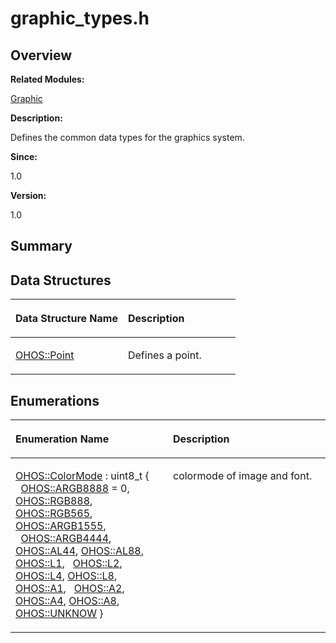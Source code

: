 # graphic\_types.h<a name="ZH-CN_TOPIC_0000001055198098"></a>

## **Overview**<a name="section1161391983093525"></a>

**Related Modules:**

[Graphic](Graphic.md)

**Description:**

Defines the common data types for the graphics system. 

**Since:**

1.0

**Version:**

1.0

## **Summary**<a name="section304302815093525"></a>

## Data Structures<a name="nested-classes"></a>

<a name="table1129814242093525"></a>
<table><thead align="left"><tr id="row255590805093525"><th class="cellrowborder" valign="top" width="50%" id="mcps1.1.3.1.1"><p id="p43852968093525"><a name="p43852968093525"></a><a name="p43852968093525"></a>Data Structure Name</p>
</th>
<th class="cellrowborder" valign="top" width="50%" id="mcps1.1.3.1.2"><p id="p854980303093525"><a name="p854980303093525"></a><a name="p854980303093525"></a>Description</p>
</th>
</tr>
</thead>
<tbody><tr id="row1246024383093525"><td class="cellrowborder" valign="top" width="50%" headers="mcps1.1.3.1.1 "><p id="p1060539612093525"><a name="p1060539612093525"></a><a name="p1060539612093525"></a><a href="OHOS-Point.md">OHOS::Point</a></p>
</td>
<td class="cellrowborder" valign="top" width="50%" headers="mcps1.1.3.1.2 "><p id="p615539015093525"><a name="p615539015093525"></a><a name="p615539015093525"></a>Defines a point. </p>
</td>
</tr>
</tbody>
</table>

## Enumerations<a name="enum-members"></a>

<a name="table1585292049093525"></a>
<table><thead align="left"><tr id="row407499926093525"><th class="cellrowborder" valign="top" width="50%" id="mcps1.1.3.1.1"><p id="p1274432518093525"><a name="p1274432518093525"></a><a name="p1274432518093525"></a>Enumeration Name</p>
</th>
<th class="cellrowborder" valign="top" width="50%" id="mcps1.1.3.1.2"><p id="p1844870717093525"><a name="p1844870717093525"></a><a name="p1844870717093525"></a>Description</p>
</th>
</tr>
</thead>
<tbody><tr id="row384771241093525"><td class="cellrowborder" valign="top" width="50%" headers="mcps1.1.3.1.1 "><p id="p280537457093525"><a name="p280537457093525"></a><a name="p280537457093525"></a><a href="Graphic.md#ga3a3fb04ed2cda4017e6771c66b692141">OHOS::ColorMode</a> : uint8_t { &nbsp;&nbsp;<a href="Graphic.md#gga3a3fb04ed2cda4017e6771c66b692141a2f9573d43aecf2449480f8574b907683">OHOS::ARGB8888</a> = 0, <a href="Graphic.md#gga3a3fb04ed2cda4017e6771c66b692141a5a962b82aadba3263c4f0de98262e30e">OHOS::RGB888</a>, <a href="Graphic.md#gga3a3fb04ed2cda4017e6771c66b692141aecb2d8fad7e9b4cfcf53e5490c80651f">OHOS::RGB565</a>, <a href="Graphic.md#gga3a3fb04ed2cda4017e6771c66b692141add58b331447c6b0e8963fc0f21b78033">OHOS::ARGB1555</a>, &nbsp;&nbsp;<a href="Graphic.md#gga3a3fb04ed2cda4017e6771c66b692141a21266607b0e5987609d37b52e63f5277">OHOS::ARGB4444</a>, <a href="Graphic.md#gga3a3fb04ed2cda4017e6771c66b692141a6fbe6b11f436174cc18a931ae9fb85d3">OHOS::AL44</a>, <a href="Graphic.md#gga3a3fb04ed2cda4017e6771c66b692141a7cc06e38b82b0bda251bfc8f0fc953b6">OHOS::AL88</a>, <a href="Graphic.md#gga3a3fb04ed2cda4017e6771c66b692141a734f6e329eed35e1fe3f2f6d753665ac">OHOS::L1</a>, &nbsp;&nbsp;<a href="Graphic.md#gga3a3fb04ed2cda4017e6771c66b692141abe9263055f6c06124c0c8b513e1d87df">OHOS::L2</a>, <a href="Graphic.md#gga3a3fb04ed2cda4017e6771c66b692141a493a9a5cd759369b982ad7e6ac0de13f">OHOS::L4</a>, <a href="Graphic.md#gga3a3fb04ed2cda4017e6771c66b692141a8417494b1a72ed840b16752f32e7554c">OHOS::L8</a>, <a href="Graphic.md#gga3a3fb04ed2cda4017e6771c66b692141a106ce1ddec51f2cb302686252d3c9560">OHOS::A1</a>, &nbsp;&nbsp;<a href="Graphic.md#gga3a3fb04ed2cda4017e6771c66b692141a365d0df177aa6e1b73fe0cddf72e88c7">OHOS::A2</a>, <a href="Graphic.md#gga3a3fb04ed2cda4017e6771c66b692141ae49cb0538532ad895017e6f0d236d9da">OHOS::A4</a>, <a href="Graphic.md#gga3a3fb04ed2cda4017e6771c66b692141a3b6524df7a87ae2800f8ac5b7417d5bc">OHOS::A8</a>, <a href="Graphic.md#gga3a3fb04ed2cda4017e6771c66b692141a892afdfffaf015240b16b563599b0244">OHOS::UNKNOW</a> }</p>
</td>
<td class="cellrowborder" valign="top" width="50%" headers="mcps1.1.3.1.2 "><p id="p1516177287093525"><a name="p1516177287093525"></a><a name="p1516177287093525"></a>colormode of image and font. </p>
</td>
</tr>
</tbody>
</table>

